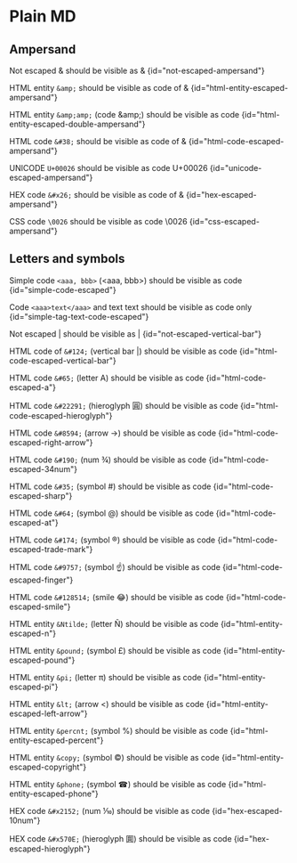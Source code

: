 # Plain MD

## Ampersand

Not escaped &amp; should be visible as &
{id="not-escaped-ampersand"}

HTML entity `&amp;` should be visible as code of &amp;
{id="html-entity-escaped-ampersand"}

HTML entity `&amp;amp;` (code &amp;amp;) should be visible as code
{id="html-entity-escaped-double-ampersand"}

HTML code `&#38;` should be visible as code of &#38;
{id="html-code-escaped-ampersand"}

UNICODE `U+00026` should be visible as code U+00026
{id="unicode-escaped-ampersand"}

HEX code `&#x26;` should be visible as code of &#x26;
{id="hex-escaped-ampersand"}

CSS code `\0026` should be visible as code \0026
{id="css-escaped-ampersand"}

## Letters and symbols

Simple code `<aaa, bbb>` (<aaa, bbb>) should be visible as code
{id="simple-code-escaped"}

Code `<aaa>text</aaa>` and text <aaa>text</aaa> should be visible as code only
{id="simple-tag-text-code-escaped"}

Not escaped &#124; should be visible as |
{id="not-escaped-vertical-bar"}

HTML code of `&#124;` (vertical bar &#124;) should be visible as code
{id="html-code-escaped-vertical-bar"}

HTML code `&#65;` (letter &#65;) should be visible as code
{id="html-code-escaped-a"}

HTML code `&#22291;` (hieroglyph &#22291;) should be visible as code
{id="html-code-escaped-hieroglyph"}

HTML code `&#8594;` (arrow &#8594;) should be visible as code
{id="html-code-escaped-right-arrow"}

HTML code `&#190;` (num &#190;) should be visible as code
{id="html-code-escaped-34num"}

HTML code `&#35;` (symbol &#35;) should be visible as code
{id="html-code-escaped-sharp"}

HTML code `&#64;` (symbol &#64;) should be visible as code
{id="html-code-escaped-at"}

HTML code `&#174;` (symbol &#174;) should be visible as code
{id="html-code-escaped-trade-mark"}

HTML code `&#9757;` (symbol &#9757;) should be visible as code
{id="html-code-escaped-finger"}

HTML code `&#128514;` (smile &#128514;) should be visible as code
{id="html-code-escaped-smile"}

HTML entity `&Ntilde;` (letter &Ntilde;) should be visible as code
{id="html-entity-escaped-n"}

HTML entity `&pound;` (symbol &pound;) should be visible as code
{id="html-entity-escaped-pound"}

HTML entity `&pi;` (letter &pi;) should be visible as code
{id="html-entity-escaped-pi"}

HTML entity `&lt;` (arrow &lt;) should be visible as code
{id="html-entity-escaped-left-arrow"}

HTML entity `&percnt;` (symbol &percnt;) should be visible as code
{id="html-entity-escaped-percent"}

HTML entity `&copy;` (symbol &copy;) should be visible as code
{id="html-entity-escaped-copyright"}

HTML entity `&phone;` (symbol &phone;) should be visible as code
{id="html-entity-escaped-phone"}

HEX code `&#x2152;` (num &#x2152;) should be visible as code
{id="hex-escaped-10num"}

HEX code `&#x570E;` (hieroglyph &#x570E;) should be visible as code
{id="hex-escaped-hieroglyph"}
